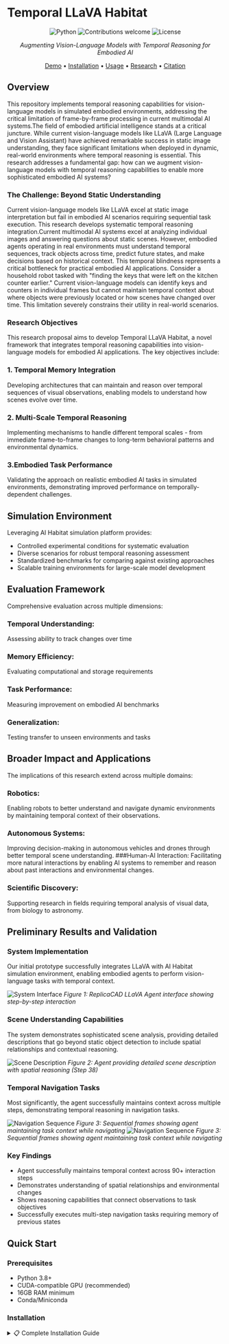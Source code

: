 # Temporal LLaVA Habitat


<div align="center">

![Python](https://img.shields.io/badge/python-v3.8+-blue.svg)
![Contributions welcome](https://img.shields.io/badge/contributions-welcome-orange.svg)
![License](https://img.shields.io/badge/license-MIT-green.svg)

*Augmenting Vision-Language Models with Temporal Reasoning for Embodied AI*

[Demo](#demo) • [Installation](#installation) • [Usage](#usage) • [Research](#research-context) • [Citation](#citation)

</div>

## Overview

This repository implements temporal reasoning capabilities for vision-language models in simulated embodied environments, addressing the critical limitation of frame-by-frame processing in current multimodal AI systems.The field of embodied artificial intelligence stands at a critical juncture. While current vision-language models like LLaVA (Large Language and Vision Assistant) have achieved remarkable success in static image understanding, they face significant limitations when deployed in dynamic, real-world environments where temporal reasoning is essential. This research addresses a fundamental gap: how can we augment vision-language models with temporal reasoning capabilities to enable more sophisticated embodied AI systems?

### The Challenge: Beyond Static Understanding
Current vision-language models like LLaVA excel at static image interpretation but fail in embodied AI scenarios requiring sequential task execution. This research develops systematic temporal reasoning integration.Current multimodal AI systems excel at analyzing individual images and answering questions about static scenes. However, embodied agents operating in real environments must understand temporal sequences, track objects across time, predict future states, and make decisions based on historical context. This temporal blindness represents a critical bottleneck for practical embodied AI applications.
Consider a household robot tasked with "finding the keys that were left on the kitchen counter earlier." Current vision-language models can identify keys and counters in individual frames but cannot maintain temporal context about where objects were previously located or how scenes have changed over time. This limitation severely constrains their utility in real-world scenarios.

### Research Objectives
This research proposal aims to develop Temporal LLaVA Habitat, a novel framework that integrates temporal reasoning capabilities into vision-language models for embodied AI applications. The key objectives include:
### 1. Temporal Memory Integration
Developing architectures that can maintain and reason over temporal sequences of visual observations, enabling models to understand how scenes evolve over time.
### 2. Multi-Scale Temporal Reasoning
Implementing mechanisms to handle different temporal scales - from immediate frame-to-frame changes to long-term behavioral patterns and environmental dynamics.
### 3.Embodied Task Performance
Validating the approach on realistic embodied AI tasks in simulated environments, demonstrating improved performance on temporally-dependent challenges.

## Simulation Environment
Leveraging AI Habitat simulation platform provides:

- Controlled experimental conditions for systematic evaluation
- Diverse scenarios for robust temporal reasoning assessment
- Standardized benchmarks for comparing against existing approaches
- Scalable training environments for large-scale model development

## Evaluation Framework
Comprehensive evaluation across multiple dimensions:

### Temporal Understanding: 
Assessing ability to track changes over time
### Memory Efficiency: 
Evaluating computational and storage requirements
### Task Performance: 
Measuring improvement on embodied AI benchmarks
### Generalization: 
Testing transfer to unseen environments and tasks

## Broader Impact and Applications
The implications of this research extend across multiple domains:
### Robotics: 
Enabling robots to better understand and navigate dynamic environments by maintaining temporal context of their observations.
### Autonomous Systems: 
Improving decision-making in autonomous vehicles and drones through better temporal scene understanding.
###Human-AI Interaction: 
Facilitating more natural interactions by enabling AI systems to remember and reason about past interactions and environmental changes.
### Scientific Discovery: 
Supporting research in fields requiring temporal analysis of visual data, from biology to astronomy.

## Preliminary Results and Validation

### System Implementation
Our initial prototype successfully integrates LLaVA with AI Habitat simulation environment, enabling embodied agents to perform vision-language tasks with temporal context.

![System Interface](images/1.png)
*Figure 1: ReplicaCAD LLaVA Agent interface showing step-by-step interaction*

### Scene Understanding Capabilities
The system demonstrates sophisticated scene analysis, providing detailed descriptions that go beyond static object detection to include spatial relationships and contextual reasoning.

![Scene Description](images/2.png)
*Figure 2: Agent providing detailed scene description with spatial reasoning (Step 38)*

### Temporal Navigation Tasks
Most significantly, the agent successfully maintains context across multiple steps, demonstrating temporal reasoning in navigation tasks.

![Navigation Sequence](images/3.png)
*Figure 3: Sequential frames showing agent maintaining task context while navigating*
![Navigation Sequence](images/4.png)
*Figure 3: Sequential frames showing agent maintaining task context while navigating*


### Key Findings
- Agent successfully maintains temporal context across 90+ interaction steps
- Demonstrates understanding of spatial relationships and environmental changes
- Shows reasoning capabilities that connect observations to task objectives
- Successfully executes multi-step navigation tasks requiring memory of previous states


## Quick Start

### Prerequisites
- Python 3.8+
- CUDA-compatible GPU (recommended)
- 16GB RAM minimum
- Conda/Miniconda

### Installation

<details>
<summary>📋 Complete Installation Guide</summary>

#### 1. Clone Repository
```bash
git clone https://github.com/your-username/temporal-llava-habitat.git
cd temporal-llava-habitat

